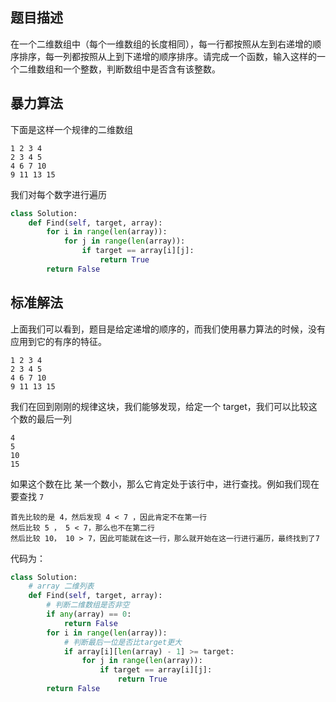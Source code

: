 ## 题目描述

在一个二维数组中（每个一维数组的长度相同），每一行都按照从左到右递增的顺序排序，每一列都按照从上到下递增的顺序排序。请完成一个函数，输入这样的一个二维数组和一个整数，判断数组中是否含有该整数。



## 暴力算法 

下面是这样一个规律的二维数组

```
1 2 3 4 
2 3 4 5 
4 6 7 10
9 11 13 15
```

我们对每个数字进行遍历

```python
class Solution:
    def Find(self, target, array):
        for i in range(len(array)):
            for j in range(len(array)):
                if target == array[i][j]:
                    return True
        return False
```



## 标准解法

上面我们可以看到，题目是给定递增的顺序的，而我们使用暴力算法的时候，没有应用到它的有序的特征。

```
1 2 3 4 
2 3 4 5 
4 6 7 10
9 11 13 15
```

我们在回到刚刚的规律这块，我们能够发现，给定一个 target，我们可以比较这个数的最后一列

```
4
5
10
15
```

如果这个数在比 某一个数小，那么它肯定处于该行中，进行查找。例如我们现在要查找 `7`

```
首先比较的是 4，然后发现 4 < 7 ，因此肯定不在第一行
然后比较 5 ， 5 < 7，那么也不在第二行
然后比较 10， 10 > 7，因此可能就在这一行，那么就开始在这一行进行遍历，最终找到了7
```



代码为：

```python
class Solution:
    # array 二维列表
    def Find(self, target, array):
    	# 判断二维数组是否非空
        if any(array) == 0:
            return False
        for i in range(len(array)):
            # 判断最后一位是否比target更大
            if array[i][len(array) - 1] >= target:
                for j in range(len(array)):
                    if target == array[i][j]:
                        return True
        return False       
```

